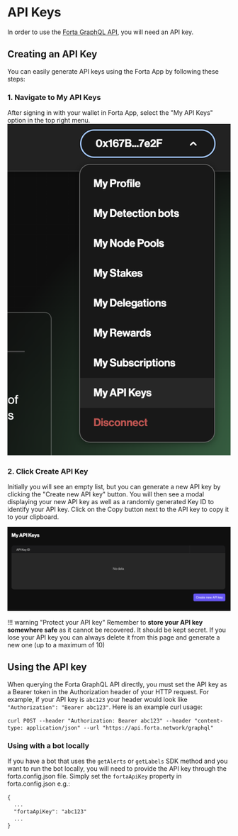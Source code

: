 # API Keys

In order to use the [Forta GraphQL API](api.md), you will need an API key.

## Creating an API Key

You can easily generate API keys using the Forta App by following these steps:

### 1. Navigate to My API Keys

After signing in with your wallet in Forta App, select the "My API Keys" option in the top right menu.
![My API Keys](api-keys1.png)

### 2. Click Create API Key

Initially you will see an empty list, but you can generate a new API key by clicking the "Create new API key" button. You will then see a modal displaying your new API key as well as a randomly generated Key ID to identify your API key. Click on the Copy button next to the API key to copy it to your clipboard.

![Create new API key](api-keys2.png)

!!! warning "Protect your API key"
    Remember to **store your API key somewhere safe** as it cannot be recovered. It should be kept secret. If you lose your API key you can always delete it from this page and generate a new one (up to a maximum of 10)

## Using the API key

When querying the Forta GraphQL API directly, you must set the API key as a Bearer token in the Authorization header of your HTTP request. For example, if your API key is `abc123` your header would look like `"Authorization": "Bearer abc123"`. Here is an example curl usage:

```
curl POST --header "Authorization: Bearer abc123" --header "content-type: application/json" --url "https://api.forta.network/graphql"
```

### Using with a bot locally

If you have a bot that uses the `getAlerts` or `getLabels` SDK method and you want to run the bot locally, you will need to provide the API key through the forta.config.json file. Simply set the `fortaApiKey` property in forta.config.json e.g.:

```
{
  ...
  "fortaApiKey": "abc123"
  ...
}
```
